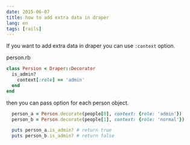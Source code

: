 ```yaml
---
date: 2015-06-07
title: how to add extra data in draper
lang: en
tags: [rails]
---
```


If you want to add extra data in draper you can use `:context` option.

person.rb

```ruby
class Persion < Draper::Decorator
  is_admin?
    context[:role] == 'admin'
  end
end
```

then you can pass option for each person object.

```ruby
  person_a = Person.decorate(people[0], context: {role: 'admin'})
  person_b = Person.decorate(people[1], context: {role: 'normal'})

  puts person_a.is_admin? # return true
  puts person_b.is_admin? # return false
```
